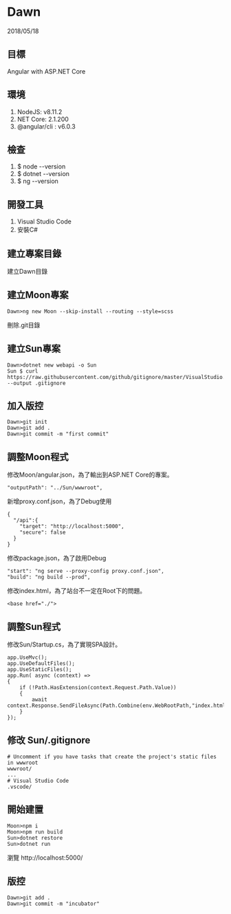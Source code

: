 # Dawn
2018/05/18
## 目標
Angular with ASP.NET Core
## 環境
1. NodeJS: v8.11.2
1. NET Core: 2.1.200
1. @angular/cli : v6.0.3
## 檢查
1. $ node --version
1. $ dotnet --version
1. $ ng --version
## 開發工具
1. Visual Studio Code
1. 安裝C#
## 建立專案目錄
建立Dawn目錄
## 建立Moon專案
```
Dawn>ng new Moon --skip-install --routing --style=scss
```
刪除.git目錄
## 建立Sun專案
```
Dawn>dotnet new webapi -o Sun
Sun $ curl https://raw.githubusercontent.com/github/gitignore/master/VisualStudio.gitignore --output .gitignore
```
## 加入版控
```
Dawn>git init
Dawn>git add .
Dawn>git commit -m "first commit"
```
## 調整Moon程式
修改Moon/angular.json，為了輸出到ASP.NET Core的專案。
```
"outputPath": "../Sun/wwwroot",
```
新增proxy.conf.json，為了Debug使用
```
{
  "/api":{
    "target": "http://localhost:5000",
    "secure": false
  }
}
```
修改package.json，為了啟用Debug
```
"start": "ng serve --proxy-config proxy.conf.json",
"build": "ng build --prod",
```
修改index.html，為了站台不一定在Root下的問題。
```
<base href="./">
```
## 調整Sun程式
修改Sun/Startup.cs，為了實現SPA設計。
```
app.UseMvc();
app.UseDefaultFiles();
app.UseStaticFiles();
app.Run( async (context) =>
{
    if (!Path.HasExtension(context.Request.Path.Value))
    {
        await context.Response.SendFileAsync(Path.Combine(env.WebRootPath,"index.html"));
    }
});
```
## 修改 Sun/.gitignore
```
# Uncomment if you have tasks that create the project's static files in wwwroot
wwwroot/
...
# Visual Studio Code
.vscode/
```
## 開始建置
```
Moon>npm i
Moon>npm run build
Sun>dotnet restore
Sun>dotnet run
```
瀏覽 http://localhost:5000/
## 版控
```
Dawn>git add .
Dawn>git commit -m "incubator"
```
